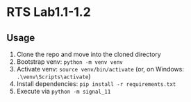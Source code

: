 # RTS Lab1.1-1.2

## Usage

1. Clone the repo and move into the cloned directory
2. Bootstrap venv: `python -m venv venv`
3. Activate venv: `source venv/bin/activate` (or, on Windows: `.\venv\Scripts\activate`)
4. Install dependencies: `pip install -r requirements.txt`
5. Execute via `python -m signal_11`

